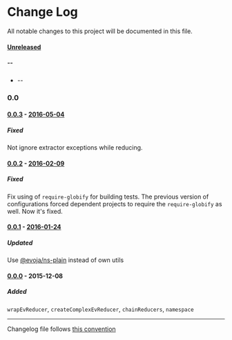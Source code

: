 # Change Log
All notable changes to this project will be documented in this file.

#### [Unreleased][unreleased]
##### --
* --

### 0.0

#### [0.0.3] - [2016-05-04][c-0.0.3]
##### Fixed
Not ignore extractor exceptions while reducing.

#### [0.0.2] - [2016-02-09][c-0.0.2]
##### Fixed
Fix using of `require-globify` for building tests. The previous version of configurations forced dependent projects to require the `require-globify` as well. Now it's fixed.

#### [0.0.1] - [2016-01-24][c-0.0.1]
##### Updated
Use [@evoja/ns-plain](https://www.npmjs.com/package/%2540evoja%2Fns-plain) instead of own utils

#### [0.0.0] - 2015-12-08
##### Added
`wrapEvReducer`, `createComplexEvReducer`, `chainReducers`, `namespace`


------------
Changelog file follows [this convention](http://keepachangelog.com/)

[unreleased]: https://github.com/evoja/redux-reducers/compare/0.0.3...master
[c-0.0.3]: https://github.com/evoja/redux-reducers/compare/0.0.2...0.0.3
[0.0.3]: https://github.com/evoja/redux-reducers/tree/0.0.3
[c-0.0.2]: https://github.com/evoja/redux-reducers/compare/0.0.1...0.0.2
[0.0.2]: https://github.com/evoja/redux-reducers/tree/0.0.2
[c-0.0.1]: https://github.com/evoja/redux-reducers/compare/0.0.0...0.0.1
[0.0.1]: https://github.com/evoja/redux-reducers/tree/0.0.1
[0.0.0]: https://github.com/evoja/redux-reducers/tree/0.0.0
